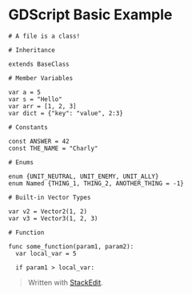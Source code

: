 # GDScript Basic Example

    # A file is a class!
    
    # Inheritance
    
    extends BaseClass
    
    # Member Variables
    
    var a = 5
    var s = "Hello"
    var arr = [1, 2, 3]
    var dict = {"key": "value", 2:3}

    # Constants

    const ANSWER = 42
    const THE_NAME = "Charly"

    # Enums

    enum {UNIT_NEUTRAL, UNIT_ENEMY, UNIT_ALLY}
    enum Named {THING_1, THING_2, ANOTHER_THING = -1}

    # Built-in Vector Types

    var v2 = Vector2(1, 2)
    var v3 = Vector3(1, 2, 3)

    # Function

    func some_function(param1, param2):
      var local_var = 5

      if param1 > local_var:

> Written with [StackEdit](https://stackedit.io/).
<!--stackedit_data:
eyJoaXN0b3J5IjpbNDEyMTM0OTIzXX0=
-->